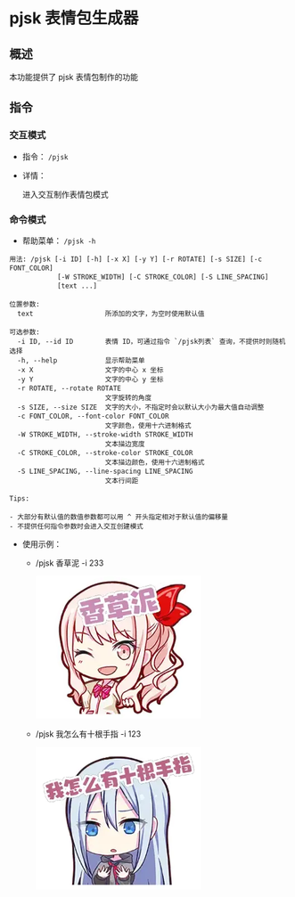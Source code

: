 # pjsk 表情包生成器

## 概述

本功能提供了 pjsk 表情包制作的功能

## 指令

### 交互模式

- 指令： `/pjsk`

- 详情：

  进入交互制作表情包模式

### 命令模式

- 帮助菜单： `/pjsk -h`

```bash:no-line-numbers
用法: /pjsk [-i ID] [-h] [-x X] [-y Y] [-r ROTATE] [-s SIZE] [-c FONT_COLOR]
            [-W STROKE_WIDTH] [-C STROKE_COLOR] [-S LINE_SPACING]
            [text ...]

位置参数:
  text                  所添加的文字，为空时使用默认值

可选参数:
  -i ID, --id ID        表情 ID，可通过指令 `/pjsk列表` 查询，不提供时则随机选择
  -h, --help            显示帮助菜单
  -x X                  文字的中心 x 坐标
  -y Y                  文字的中心 y 坐标
  -r ROTATE, --rotate ROTATE
                        文字旋转的角度
  -s SIZE, --size SIZE  文字的大小，不指定时会以默认大小为最大值自动调整
  -c FONT_COLOR, --font-color FONT_COLOR
                        文字颜色，使用十六进制格式
  -W STROKE_WIDTH, --stroke-width STROKE_WIDTH
                        文本描边宽度
  -C STROKE_COLOR, --stroke-color STROKE_COLOR
                        文本描边颜色，使用十六进制格式
  -S LINE_SPACING, --line-spacing LINE_SPACING
                        文本行间距

Tips:

- 大部分有默认值的数值参数都可以用 ^ 开头指定相对于默认值的偏移量
- 不提供任何指令参数时会进入交互创建模式
```

- 使用示例：
  - /pjsk 香草泥 -i 233

    ![233](/images/pjsk/pjsk233.webp)
  - /pjsk 我怎么有十根手指 -i 123

    ![123](/images/pjsk/pjsk123.webp)

<!-- :::warning
QQ 平台因未知原因，发送 png 图片均会转换成 jpg 图片而丢失透明层，如需获得最佳体验请移步 `KOOK` 或 `QQ频道`
::: -->

